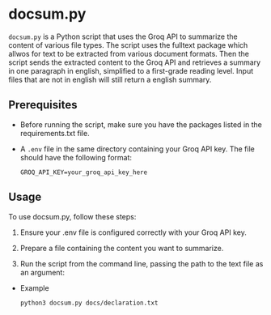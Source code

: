 # docsum.py

`docsum.py` is a Python script that uses the Groq API to summarize the content of various file types. The script uses the fulltext package which allwos for text to be extracted from various document formats. Then the script sends the extracted content to the Groq API and retrieves a summary in one paragraph in english, simplified to a first-grade reading level. Input 
files that are not in english will still return a english summary. 

## Prerequisites

- Before running the script, make sure you have the packages listed in the requirements.txt file.
- A `.env` file in the same directory containing your Groq API key. The file should have the following format:
  
  ```env
  GROQ_API_KEY=your_groq_api_key_here

## Usage

To use docsum.py, follow these steps:

1. Ensure your .env file is configured correctly with your Groq API key.

2. Prepare a file containing the content you want to summarize.

3. Run the script from the command line, passing the path to the text file as an argument:

- Example

    ```
    python3 docsum.py docs/declaration.txt
    
